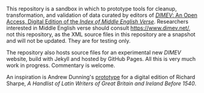 This repository is a sandbox in which to prototype tools for cleanup, transformation, and validation of data curated by editors of [*DIMEV*: An Open Access, Digital Edition of the *Index of Middle English Verse*](https://www.dimev.net/).
Researchers interested in Middle English verse should consult <https://www.dimev.net/>, not this repository, as the XML source files in this repository are a snapshot and will not be updated.
They are for testing only.

The repository also hosts source files for an experimental new *DIMEV* website, build with Jekyll and hosted by GitHub Pages.
All this is very much work in progress.
Commentary is welcome.

An inspiration is Andrew Dunning's [prototype](https://github.com/medievallibraries/latin-writers) for a digital edition of Richard Sharpe, *A Handlist of Latin Writers of Great Britain and Ireland Before 1540*.
